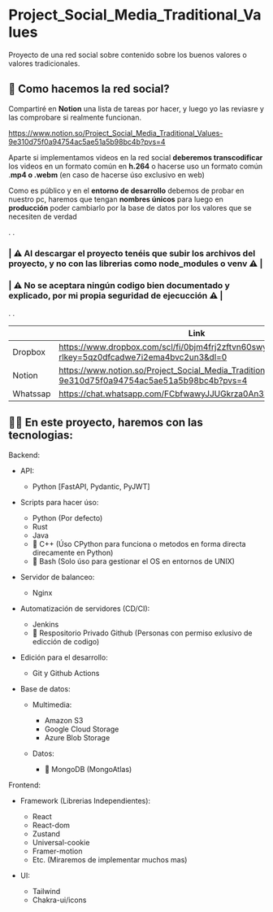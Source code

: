 # Project_Social_Media_Traditional_Values

Proyecto de una red social sobre contenido sobre los buenos valores o valores tradicionales.




## 🤔 Como hacemos la red social?

Compartiré en **Notion** una lista de tareas por hacer, y luego yo las reviasre y las comprobare si realmente funcionan.

https://www.notion.so/Project_Social_Media_Traditional_Values-9e310d75f0a94754ac5ae51a5b98bc4b?pvs=4



Aparte si implementamos videos en la red social **deberemos transcodificar** los videos en un formato común en **h.264**
o hacerse uso un formato común .**mp4 o .webm** (en caso de hacerse úso exclusivo en web)

Como es público y en el **entorno de desarrollo** debemos de probar en nuestro pc, haremos que tengan **nombres únicos** para luego en **producción** poder cambiarlo por la base de datos por los valores que se necesiten de verdad

.
.
### | ⚠️ **Al descargar el proyecto tenéis que subir los archivos del proyecto, y no con las librerias como node_modules o venv** ⚠️ |
### | ⚠️ **No se aceptara ningún codigo bien documentado y explicado, por mi propia seguridad de ejecucción** ⚠️ |
.
.

|  | Link |
|--------|--------|
|    Dropbox    |    https://www.dropbox.com/scl/fi/0bjm4frj2zftvn60swyvq/LEEME.paper?rlkey=5qz0dfcadwe7i2ema4bvc2un3&dl=0    |
|    Notion    |    https://www.notion.so/Project_Social_Media_Traditional_Values-9e310d75f0a94754ac5ae51a5b98bc4b?pvs=4    |
|    Whatssap  | https://chat.whatsapp.com/FCbfwawyJJUGkrza0An3Zx |




## 🧑‍💻 En este proyecto, haremos con las tecnologias:
Backend:

  - API:
    - Python [FastAPI, Pydantic, PyJWT]

  - Scripts para hacer úso:
    - Python (Por defecto)
    - Rust
    - Java
    - 📍 C++ (Úso CPython para funciona o metodos en forma directa direcamente en Python)
    - 📍 Bash (Solo úso para gestionar el OS en entornos de UNIX)
  
  - Servidor de balanceo:
    - Nginx

  - Automatización de servidores (CD/CI):
    - Jenkins
    - 📍 Respositorio Privado Github (Personas con permiso exlusivo de edicción de codigo)
 
  - Edición para el desarrollo:
    - Git y Github Actions
  
  - Base de datos:

    - Multimedia:
      - Amazon S3
      - Google Cloud Storage
      - Azure Blob Storage

    - Datos:
      - 📍 MongoDB (MongoAtlas)


Frontend:

  - Framework (Librerias Independientes):
    - React
    - React-dom
    - Zustand
    - Universal-cookie
    - Framer-motion
    - Etc. (Miraremos de implementar muchos mas)
  
  - UI:
    - Tailwind
    - Chakra-ui/icons
